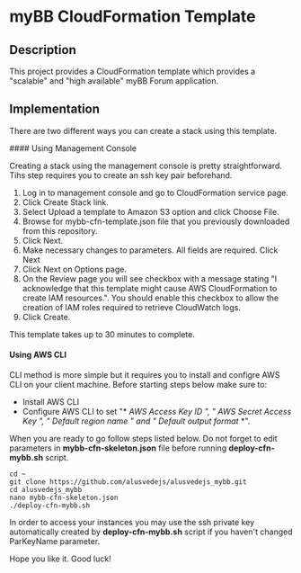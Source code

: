 # myBB CloudFormation Template

## Description

This project provides a CloudFormation template which provides a "scalable" and "high available" myBB Forum application.


## Implementation

There are two different ways you can create a stack using this template.

#### Using Management Console

Creating a stack using the management console is pretty straightforward. Tihs step requires you to create an ssh key pair beforehand.

1. Log in to management console and go to CloudFormation service page.
2. Click Create Stack link.
3. Select Upload a template to Amazon S3 option and click Choose File.
4. Browse for mybb-cfn-template.json file that you previously downloaded from this repository.
5. Click Next.
6. Make necessary changes to parameters. All fields are required. Click Next
7. Click Next on Options page.
8. On the Review page you will see checkbox with a message stating "I acknowledge that this template might cause AWS CloudFormation to create IAM resources.". You should enable this checkbox to allow the creation of IAM roles required to retrieve CloudWatch logs.
9. Click Create.

This template takes up to 30 minutes to complete.

#### Using AWS CLI

CLI method is more simple but it requires you to install and configre AWS CLI on your client machine. Before starting steps below make sure to:

- Install AWS CLI
- Configure AWS CLI to set "* *AWS Access Key ID* *", "* *AWS Secret Access Key* *", "* *Default region name* *" and "* *Default output format* *".

When you are ready to go follow steps listed below. Do not forget to edit parameters in **mybb-cfn-skeleton.json** file before running **deploy-cfn-mybb.sh** script. 

```
cd ~
git clone https://github.com/alusvedejs/alusvedejs_mybb.git
cd alusvedejs_mybb
nano mybb-cfn-skeleton.json
./deploy-cfn-mybb.sh
```

In order to access your instances you may use the ssh private key automatically created by **deploy-cfn-mybb.sh** script if you haven't changed ParKeyName parameter.

Hope you like it. Good luck!

